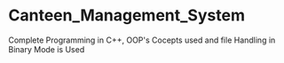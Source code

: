 # Canteen_Management_System
Complete Programming in C++,
OOP's Cocepts used and file Handling in Binary Mode is Used

